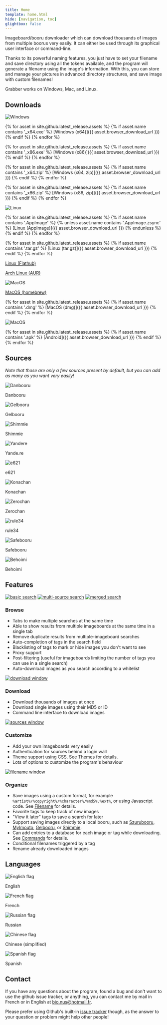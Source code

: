 ```yaml
---
title: Home
template: home.html
hide: [navigation, toc]
glightbox: false
---
```



Imageboard/booru downloader which can download thousands of images from multiple boorus very easily. It can either be used through its graphical user interface or command-line.

Thanks to its powerful naming features, you just have to set your filename and save directory using all the tokens available, and the program will generate a filename using the image's information. With this, you can store and manage your pictures in advanced directory structures, and save image with custom filenames!

Grabber works on Windows, Mac, and Linux.



## Downloads

<div class="downloads" markdown="1">

<div class="download" markdown="1">

![Windows](assets/img/downloads/windows.png)

{% for asset in site.github.latest_release.assets %}
{% if asset.name contains '_x64.exe' %}
[Windows (x64)]({{ asset.browser_download_url }})
{% endif %}
{% endfor %}

{% for asset in site.github.latest_release.assets %}
{% if asset.name contains '_x86.exe' %}
[Windows (x86)]({{ asset.browser_download_url }})
{% endif %}
{% endfor %}

{% for asset in site.github.latest_release.assets %}
{% if asset.name contains '_x64.zip' %}
[Windows (x64, zip)]({{ asset.browser_download_url }})
{% endif %}
{% endfor %}

{% for asset in site.github.latest_release.assets %}
{% if asset.name contains '_x86.zip' %}
[Windows (x86, zip)]({{ asset.browser_download_url }})
{% endif %}
{% endfor %}
</div>

<div class="download" markdown="1">

![Linux](assets/img/downloads/linux.png)

{% for asset in site.github.latest_release.assets %}
{% if asset.name contains '.AppImage' %}
{% unless asset.name contains '.AppImage.zsync' %}
[Linux (AppImage)]({{ asset.browser_download_url }})
{% endunless %}
{% endif %}
{% endfor %}

{% for asset in site.github.latest_release.assets %}
{% if asset.name contains '.tar.gz' %}
[Linux (tar.gz)]({{ asset.browser_download_url }})
{% endif %}
{% endfor %}

[Linux (Flathub)](https://flathub.org/apps/details/org.bionus.Grabber)

[Arch Linux (AUR)](docs/install/linux.md#via-the-aur-arch-linux)
</div>

<div class="download" markdown="1">

![MacOS](assets/img/downloads/macos.png)

[MacOS (homebrew)](docs/install/macos.md#via-homebrew)

{% for asset in site.github.latest_release.assets %}
{% if asset.name contains '.dmg' %}
[MacOS (dmg)]({{ asset.browser_download_url }})
{% endif %}
{% endfor %}
</div>

<div class="download" markdown="1">

![MacOS](assets/img/downloads/android.png)

{% for asset in site.github.latest_release.assets %}
{% if asset.name contains '.apk' %}
[Android]({{ asset.browser_download_url }})
{% endif %}
{% endfor %}
</div>

</div>



## Sources

<div class="sources" markdown="1">
<i>Note that those are only a few sources present by default, but you can add as many as you want very easily!</i>

<div class="source" markdown="1">

![Danbooru](assets/img/sources/danbooru.png)

Danbooru
</div>

<div class="source" markdown="1">

![Gelbooru](assets/img/sources/gelbooru.png)

Gelbooru
</div>

<div class="source" markdown="1">

![Shimmie](assets/img/sources/shimmie.png)

Shimmie
</div>

<div class="source" markdown="1">

![Yandere](assets/img/sources/yandere.png)

Yande.re
</div>

<div class="source" markdown="1">

![e621](assets/img/sources/e621.png)

e621
</div>

<div class="source" markdown="1">

![Konachan](assets/img/sources/konachan.png)

Konachan
</div>

<div class="source" markdown="1">

![Zerochan](assets/img/sources/zerochan.png)

Zerochan
</div>

<div class="source" markdown="1">

![rule34](assets/img/sources/rule34.png)

rule34
</div>

<div class="source" markdown="1">

![Safebooru](assets/img/sources/safebooru.png)

Safebooru
</div>

<div class="source" markdown="1">

![Behoimi](assets/img/sources/behoimi.png)

Behoimi
</div>
</div>



## Features

<div class="features" markdown="1">
<div class="feature" markdown="1">

[![basic search](assets/img/screenshots/search-basic-thumb.png)](assets/img/screenshots/search-basic.png "You can use Grabber's interface to search the same way as you would on the website directly.")
[![multi-source search](assets/img/screenshots/search-multiple-thumb.png)](assets/img/screenshots/search-multiple.png "You can search from as many sources as you want at the same time.")
[![merged search](assets/img/screenshots/search-merged-thumb.png)](assets/img/screenshots/search-merged.png "If you don't want to see the same images on different sources, you can easily merge results to remove all duplicates.")

### Browse

* Tabs to make multiple searches at the same time
* Able to show results from multiple imageboards at the same time in a single tab
* Remove duplicate results from multiple-imageboard searches
* Auto-completion of tags in the search field
* Blacklisting of tags to mark or hide images you don't want to see
* Proxy support
* Post-filtering (useful for imageboards limiting the number of tags you can use in a single search)
* Auto-download images as you search according to a whitelist

</div>

<div class="feature" markdown="1">

[![download window](assets/img/screenshots/download-thumb.png)](assets/img/screenshots/download.png "If you feel like downloading all results of a given search, it just takes a few clicks to start a download! Then you can just wait for the images to download.")

### Download

* Download thousands of images at once
* Download single images using their MD5 or ID
* Command line interface to download images

</div>

<div class="feature" markdown="1">

[![sources window](assets/img/screenshots/sources-thumb.png)](assets/img/screenshots/sources.png "Adding a new source is as easy as copying and pasting its URL.")

### Customize

* Add your own imageboards very easily
* Authentication for sources behind a login wall
* Theme support using CSS. See [Themes](docs/plugins/theme.md) for details.
* Lots of options to customize the program's behaviour

</div>

<div class="feature" markdown="1">

[![filename window](assets/img/screenshots/filename-thumb.png)](assets/img/screenshots/filename.png "Download your images where you want, in any directory structure you want, with the filename you want. All of the image's metadata is available for you to use as tokens in the filename.")

### Organize

* Save images using a custom format, for example `%artist%/%copyright%/%character%/%md5%.%ext%`, or using Javascript code. See [Filename](docs/filename.md) for details.
* Favorite tags to keep track of new images
* "View it later" tags to save a search for later
* Support saving images directly to a local booru, such as [Szurubooru](docs/commands/szurubooru.md), [MyImouto](docs/commands/my-imouto.md), [Gelbooru](docs/commands/gelbooru.md), or [Shimmie](docs/commands/shimmie.md).
* Can add entries to a database for each image or tag while downloading. See [Commands](docs/commands/index.md) for details.
* Conditional filenames triggered by a tag
* Rename already downloaded images

</div>
</div>



## Languages

<div class="flags" markdown="1">
<div class="flag" markdown="1">

![English flag](assets/img/flags/en.png)

English
</div>

<div class="flag" markdown="1">

![French flag](assets/img/flags/fr.png)

French
</div>

<div class="flag" markdown="1">

![Russian flag](assets/img/flags/ru.png)

Russian
</div>

<div class="flag" markdown="1">

![Chinese flag](assets/img/flags/cn.png)

Chinese (simplified)
</div>

<div class="flag" markdown="1">

![Spanish flag](assets/img/flags/sp.png)

Spanish
</div>
</div>



## Contact

If you have any questions about the program, found a bug and don't want to use the github issue tracker, or anything, you can contact me by mail in French or in English at [bio.nus@hotmail.fr](mailto:bio.nus@hotmail.fr).

Please prefer using Github's built-in [issue tracker](https://github.com/Bionus/imgbrd-grabber/issues) though, as the answer to your question or problem might help other people!